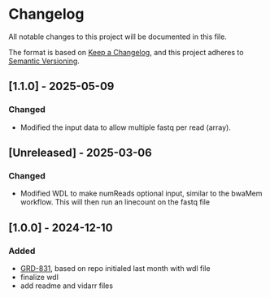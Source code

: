 # Changelog
All notable changes to this project will be documented in this file.

The format is based on [Keep a Changelog](https://keepachangelog.com/en/1.0.0/),
and this project adheres to [Semantic Versioning](https://semver.org/spec/v2.0.0.html).

## [1.1.0] - 2025-05-09
### Changed
- Modified the input data to allow multiple fastq per read (array).

## [Unreleased] - 2025-03-06
### Changed
- Modified WDL to make numReads optional input, similar to the bwaMem workflow. This will then run an linecount on the fastq file 

## [1.0.0] - 2024-12-10
### Added
- [GRD-831](https://jira.oicr.on.ca/browse/GRD-831), based on repo initialed last month with wdl file
- finalize wdl
- add readme and vidarr files



